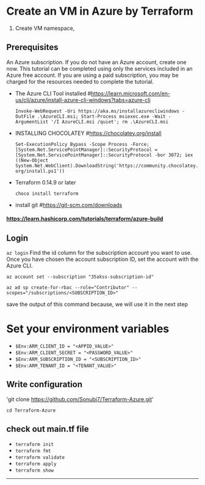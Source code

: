 # Create  an VM in Azure by Terraform
1. Create VM namespace,

## Prerequisites
An Azure subscription. If you do not have an Azure account, create one now. This tutorial can be completed using only the services included in an Azure free account.
If you are using a paid subscription, you may be charged for the resources needed to complete the tutorial.

- The Azure CLI Tool installed #https://learn.microsoft.com/en-us/cli/azure/install-azure-cli-windows?tabs=azure-cli

   `Invoke-WebRequest -Uri https://aka.ms/installazurecliwindows -OutFile .\AzureCLI.msi; Start-Process msiexec.exe -Wait -ArgumentList '/I AzureCLI.msi /quiet'; rm .\AzureCLI.msi`

- INSTALLING CHOCOLATEY   #https://chocolatey.org/install

   `Set-ExecutionPolicy Bypass -Scope Process -Force; [System.Net.ServicePointManager]::SecurityProtocol = [System.Net.ServicePointManager]::SecurityProtocol -bor 3072; iex ((New-Object System.Net.WebClient).DownloadString('https://community.chocolatey.org/install.ps1'))`

- Terraform 0.14.9 or later

  `choco install terraform`

- install git #https://git-scm.com/downloads
#### https://learn.hashicorp.com/tutorials/terraform/azure-build

## Login 

`az login`
Find the id column for the subscription account you want to use.
Once you have chosen the account
subscription ID, set the account with the Azure CLI.

`az account set --subscription "35akss-subscription-id"`

`az ad sp create-for-rbac --role="Contributor" --scopes="/subscriptions/<SUBSCRIPTION_ID>"`

save the output of this command because, we will use it in the next step

# Set your environment variables

- `$Env:ARM_CLIENT_ID = "<APPID_VALUE>"`
- `$Env:ARM_CLIENT_SECRET = "<PASSWORD_VALUE>"`
- `$Env:ARM_SUBSCRIPTION_ID = "<SUBSCRIPTION_ID>"`
- `$Env:ARM_TENANT_ID = "<TENANT_VALUE>"`

## Write configuration

'git clone https://github.com/Sonubj7/Terraform-Azure.git'

`cd Terraform-Azure`

## check out main.tf file 

- `terraform init`
- `terraform fmt`
- `terraform validate`
- `terraform apply`
- `terraform show` 



-------------------------------------
